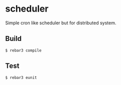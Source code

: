 # scheduler

Simple cron like scheduler but for distributed system.

## Build

    $ rebar3 compile

## Test

    $ rebar3 eunit
